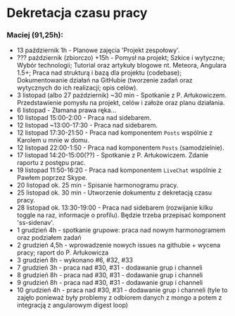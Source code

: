 # Dekretacja czasu pracy

### Maciej (91,25h):
- 13 październik 1h - Planowe zajęcia 'Projekt zespołowy'.
- ??? październik (zbiorczo) +15h - Pomysł na projekt; Szkice i wytyczne; Wybór technologii; Tutorial oraz artykuły blogowe nt. Meteora, Angulara 1.5+; Praca nad strukturą i bazą dla projektu (codebase); Dokumentowanie działań na GitHubie (tworzenie zadań oraz wytycznych do ich realizacji; opis celów).
- 3 listopad (albo 27 październik) ~30 min - Spotkanie z P. Arłukowiczem. Przedstawienie pomysłu na projekt, celów i założe oraz planu działania.
- 6 listopad - Złamana prawa ręka...
- 10 listopad 15:00-2:00 - Praca nad sidebarem.
- 12 listopad ~13:00-17:30 - Praca nad sidebarem.
- 12 listopad 17:30-21:50 - Praca nad komponentem `Posts` wspólnie z Karolem u mnie w domu.
- 12 listopad 22:00-1:50 - Praca nad komponentem `Posts` (samodzielnie).
- 17 listopad 14:20-15:00(??) - Spotkanie z P. Arłukowiczem. Zdanie raportu z postępu prac.
- 19 listopad 11:50-16:20 - Praca nad komponentem `LiveChat` wspólnie z Pawłem poprzez Skype.
- 20 listopad ok. 25 min - Spisanie harmonogramu pracy.
- 25 listopad ok. 30 min - Utworzenie dokumentu z dekretacją czasu pracy.
- 28 listopad ok. 13:30-19:00 - Praca nad sidebarem (rozwijanie kilku toggle na raz, informacje o profilu). Będzie trzeba przepisać komponent 'ss-sidenav'.
- 1 grudzień 4h - spotkanie grupowe: praca nad nowym harmonogramem oraz podziałem zadań
- 2 grudzień 4,5h - wprowadzenie nowych issues na githubie + wycena pracy; raport do P. Arłukowicza
- 3 grudzień 8h - wykonano #6, #32, #33
- 7 grudzień 3h - praca nad #30, #31 - dodawanie grup i channeli
- 8 grudzień 8h - praca nad #30, #31 - dodawanie grup i channeli
- 9 grudzień 8h - praca nad #30, #31 - dodawanie grup i channeli
- 10 grudzień 4h - praca nad #30, #31 - dodawanie grup i channeli (tyle to zajęło ponieważ były problemy z odbiorem danych z mongo a potem z integracją z angularowym digest loop)
